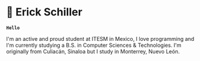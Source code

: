 # 🚴 Erick Schiller 

**`Hello`**

I'm an active and proud student at ITESM in Mexico, I love programming and I'm currently studying a B.S. in Computer Sciences & Technologies. I'm originally from Culiacán, Sinaloa but I study in Monterrey, Nuevo León.

<!--
**ErickSch/ErickSch** is a ✨ _special_ ✨ repository because its `README.md` (this file) appears on your GitHub profile.

Here are some ideas to get you started:

- 🔭 I’m currently working on ...
- 🌱 I’m currently learning ...
- 👯 I’m looking to collaborate on ...
- 🤔 I’m looking for help with ...
- 💬 Ask me about ...
- 📫 How to reach me: ...
- 😄 Pronouns: ...
- ⚡ Fun fact: ...
-->
